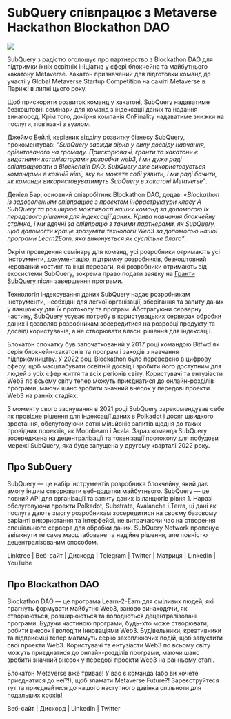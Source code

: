 # SubQuery співпрацює з Metaverse Hackathon Blockathon DAO

![](https://miro.medium.com/max/1400/1*ROmTqzpmfmdW_gsBKQQrGQ.png)

SubQuery з радістю оголошує про партнерство з Blockathon DAO для підтримки їхніх освітніх ініціатив у сфері блокчейна та майбутнього хакатону Metaverse. Хакатон призначений для підготовки команд до участі у Global Metaverse Startup Competition на саміті Metaverse в Парижі в липні цього року.

Щоб прискорити розвиток команд у хакатоні, SubQuery надаватиме безкоштовні семінари для команд з індексації даних та надання винагород. Крім того, дочірня компанія OnFinality надаватиме знижки на послуги, пов’язані з вузлом.

[Джеймс Бейлі](https://twitter.com/jamesabayly), керівник відділу розвитку бізнесу SubQuery, прокоментував: *"SubQuery завжди вірив у силу досвіду навчання, орієнтованого на громаду. Прискорювачі, гранти та хакатони є видатними каталізаторами розробки web3, і ми дуже раді співпрацювати з Blockchain DAO. SubQuery вже використовується командами в кожній ніші, яку ви можете собі уявити, і ми раді бачити, як команди використовуватимуть SubQuery в хакатоні Metaverse"*.

Деніел Бар, основний співробітник Blockathon DAO, додав: «*Blockathon із задоволенням співпрацює з проектом інфраструктури класу A SubQuery та розширює можливості наших команд за допомогою їх передового рішення для індексації даних. Крива навчання блокчейну стрімка, і ми вдячні за співпрацю з такими партнерами, як SubQuery, щоб допомогти краще зрозуміти технології Web3 за допомогою нашої програми Learn2Earn, яка виконується як суспільне благо"*.

Окрім проведення семінару для команд, усі розробники отримають усі інструменти, [документацію](https://doc.subquery.network/), підтримку розробників, безкоштовний керований хостинг та інші переваги, які розробники отримають від екосистеми SubQuery, зокрема право подати заявку на [Гранти SubQuery ](https://subquery.network/grants) після завершення програми.

Технологія індексування даних SubQuery надає розробникам інструменти, необхідні для легкої організації, зберігання та запиту даних у ланцюжку для їх протоколу та програм. Абстрагуючи серверну частину, SubQuery усуває потребу в користувацьких серверах обробки даних і дозволяє розробникам зосередитися на розробці продукту та досвіді користувачів, а не створювати власні рішення для індексації.

Блокатон спочатку був започаткований у 2017 році командою Bitfwd як серія блокчейн-хакатонів та програм і заходів з навчання підприємництву. У 2022 році Blockathon було переведено в цифрову сферу, щоб масштабувати освітній досвід і зробити його доступним для людей з усіх сфер життя та всіх регіонів світу. Користувачі та ентузіасти Web3 по всьому світу тепер можуть приєднатися до онлайн-розділів програми, маючи шанс зробити значний внесок у передові проекти Web3 на ранніх стадіях.

З моменту свого заснування в 2021 році SubQuery зарекомендував себе як провідне рішення для індексації даних в Polkadot і досяг швидкого зростання, обслуговуючи сотні мільйонів запитів щодня до таких провідних проектів, як Moonbeam і Acala. Зараз команда SubQuery зосереджена на децентралізації та токенізації протоколу для побудови мережі SubQuery, яка буде запущена у другому кварталі 2022 року.

## Про SubQuery

SubQuery — це набір інструментів розробника блокчейну, який дає змогу іншим створювати веб-додатки майбутнього. SubQuery — це повний API для організації та запиту даних із ланцюгів рівня 1. Наразі обслуговуючи проекти Polkadot, Substrate, Avalanche і Terra, ці дані як послуга дають змогу розробникам зосередитися на своєму базовому варіанті використання та інтерфейсі, не витрачаючи час на створення спеціального сервера для обробки даних. SubQuery Network пропонує ввімкнути те саме масштабоване та надійне рішення, але повністю децентралізованим способом.

Linktree | Веб-сайт | Дискорд | Telegram | Twitter | Матриця | LinkedIn | YouTube

## Про Blockathon DAO

Blockathon DAO — це програма Learn-2-Earn для сміливих людей, які прагнуть формувати майбутнє Web3, заново винаходячи, як створюються, розширюються та володіються децентралізовані програми. Будучи частиною програми, будь-хто може створювати, робити внесок і володіти інноваціями Web3. Будівельники, креативники та підприємці тепер матимуть серію захоплюючих подій, щоб запустити свої проекти Web3. Користувачі та ентузіасти Web3 по всьому світу можуть приєднатися до онлайн-розділів програми, маючи шанс зробити значний внесок у передові проекти Web3 на ранньому етапі.

Блокатон Metaverse вже триває! У вас є команда (або ви хочете приєднатися до неї?!), щоб зламати Metaverse Future?! Зареєструйтеся тут та приєднайтеся до нашого наступного дзвінка спільноти для подальших кроків!

Веб-сайт | Дискорд | LinkedIn | Twitter
